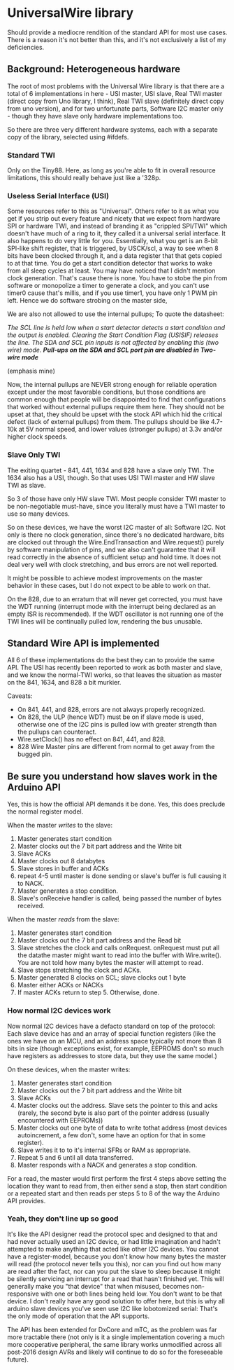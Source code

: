 # UniversalWire library
Should provide a mediocre rendition of the standard API for most use cases. There is a reason it's not better than this, and it's not exclusively a list of my deficiencies.

## Background: Heterogeneous hardware
The root of most problems with the Universal Wire library is that there are a total of 6 implementations in here - USI master, USI slave, Real TWI master (direct copy from Uno library, I think), Real TWI slave (definitely direct copy from uno version), and for two unfortunate parts, Software I2C master only - though they have slave only hardware implementations too.

So there are three very different hardware systems, each with a separate copy of the library, selected using #ifdefs.

### Standard TWI
Only on the Tiny88. Here, as long as you're able to fit in overall resource limitations, this should really behave just like a '328p.

### Useless Serial Interface (USI)
Some resources refer to this as "Universal". Others refer to it as what you get if you strip out every feature and nicety that we expect from hardware SPI or hardware TWI, and instead of branding it as "crippled SPI/TWI" which doesn't have much of a ring to it, they called it a universal serial interface. It also happens to do very little for you. Essentially, what you get is an 8-bit SPI-like shift register, that is triggered, by USCK/scl, a way to see when 8 bits have been clocked through it, and a data register that that gets copied to at that time. You do get a start condition detector that works to wake from all sleep cycles at least.
You may have noticed that I didn't mention clock generation. That's cause there is none. You have to stobe the pin from software or monopolize a timer to generate a clock, and you can't use timer0 cause that's millis, and if you use timer1, you have only 1 PWM pin left. Hence we do software strobing on the master side,

We are also not allowed to use the internal pullups; To quote the datasheet:

*The SCL line is held low when a start detector detects a start condition and the output is enabled. Clearing the Start Condition Flag (USISIF) releases the line. The SDA and SCL pin inputs is not affected by enabling this (two wire) mode. **Pull-ups on the SDA and SCL port pin are disabled in Two-wire mode***

(emphasis mine)

Now, the internal pullups are NEVER strong enough for reliable operation except under the most favorable conditions, but those conditions are common enough that people will be disappointed to find that configurations that worked without external pullups require them here. They should not be upset at that, they should be upset with the stock API which hid the critical defect (lack of external pullups) from them. The pullups should be like 4.7-10k at 5V normal speed, and lower values (stronger pullups) at 3.3v and/or higher clock speeds.

### Slave Only TWI
The exiting quartet - 841, 441, 1634 and 828 have a slave only TWI. The 1634 also has a USI, though. So that uses USI TWI master and HW slave TWI as slave.

So 3 of those have only HW slave TWI. Most people consider TWI master to be non-negotiable must-have, since you literally must have a TWI master to use so many devices.

So on these devices, we have the worst I2C master of all: Software I2C. Not only is there no clock generation, since there's no dedicated hardware, bits are clocked out through the Wire.EndTransaction and Wire.request() purely by software manipulation of pins, and we also can't guarantee that it will read correctly in the absence of sufficient setup and hold time. It does not deal very well with clock stretching, and bus errors are not well reported.

It might be possible to achieve modest improvements on the master behavior in these cases, but I do not expect to be able to work on that.

On the 828, due to an erratum that will never get corrected, you must have the WDT running (interrupt mode with the interrupt being declared as an empty ISR is recommended). If the WDT oscillator is not running one of the TWI lines will be continually pulled low, rendering the bus unusable.

## Standard Wire API is implemented
All 6 of these implementations do the best they can to provide the same API. The USI has recently been reported to work as both master and slave, and we know the normal-TWI works, so that leaves the situation as master on the 841, 1634, and 828 a bit murkier.

Caveats:
* On 841, 441, and 828, errors are not always properly recognized.
* On 828, the ULP (hence WDT) must be on if slave mode is used, otherwise one of the I2C pins is pulled low with greater strength than the pullups can counteract.
* Wire.setClock() has no effect on 841, 441, and 828.
* 828 Wire Master pins are different from normal to get away from the bugged pin.


## Be sure you understand how slaves work in the Arduino API
Yes, this is how the official API demands it be done. Yes, this does preclude the normal register model.

When the master *writes* to the slave:
1. Master generates start condition
2. Master clocks out the 7 bit part address and the Write bit
3. Slave ACKs
4. Master clocks out 8 databytes
5. Slave stores in buffer and ACKs
6. repeat 4-5 until master is done sending or slave's buffer is full causing it to NACK.
7. Master generates a stop condition.
8. Slave's onReceive handler is called, being passed the number of bytes received.

When the master *reads* from the slave:
1. Master generates start condition
2. Master clocks out the 7 bit part address and the Read bit
3. Slave stretches the clock and calls onRequest. onRequest must put all the datathe master might want to read into the buffer with Wire.write(). You are not told how many bytes the master will attempt to read.
4. Slave stops stretching the clock and ACKs.
5. Master generated 8 clocks on SCL; slave clocks out 1 byte
6. Master either ACKs or NACKs
7. If master ACKs return to step 5. Otherwise, done.

### How normal I2C devices work
Now normal I2C devices have a defacto standard on top of the protocol:
Each slave device has and an array of special function registers (like the ones we have on an MCU, and an address space typically not more than 8 bits in size (though exceptions exist, for example, EEPROMS don't so much have registers as addresses to store data, but they use the same model.)

On these devices, when the master writes:
1. Master generates start condition
2. Master clocks out the 7 bit part address and the Write bit
3. Slave ACKs
4. Master clocks out the address. Slave sets the pointer to this and acks (rarely, the second byte is also part of the pointer address (usually encountered with EEPROMs))
5. Master clocks out one byte of data to write tothat address (most devices autoincrement, a few don't, some have an option for that in some register).
6. Slave writes it to to it's internal SFRs or RAM as appropriate.
7. Repeat 5 and 6 until all data transferred.
8. Master responds with a NACK and generates a stop condition.

For a read, the master would first perform the first 4 steps above setting the location they want to read from, then either send a stop, then start condition or a repeated start and then reads per steps 5 to 8 of the way the Arduino API provides.

### Yeah, they don't line up so good
It's like the API designer read the protocol spec and designed to that and had never actually used an I2C device, or had little imagination and hadn't attempted to make anything that acted like other I2C devices. You cannot have a register-model, because you don't know how many bytes the master will read (the protocol never tells you this), nor can you find out how many are read after the fact, nor can you put the slave to sleep because it might be silently servicing an interrupt for a read that hasn't finished yet. This will generally make you "that device" that when misused, becomes non-responsive with one or both lines being held low. You don't want to be that device. I don't really have any good solution to offer here, but this is why all arduino slave devices you've seen use I2C like lobotomized serial: That's the only mode of operation that the API supports.

The API has been extended for DxCore and mTC, as the problem was far more tractable there (not only is it a single implementation covering a much more cooperative peripheral, the same library works unmodified across all post-2016 design AVRs and likely will continue to do so for the foreseeable future).
